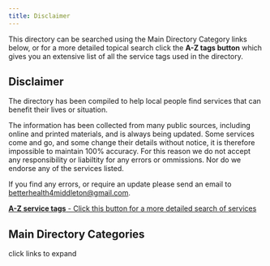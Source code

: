 ```yaml
---
title: Disclaimer
---
```


This directory can be searched using the Main Directory Category links below, or for a more detailed topical search click the **A-Z tags button** which gives you an extensive list of all the service tags used in the directory.

## Disclaimer

The directory has been compiled to help local people find services that can benefit their lives or situation. 

The information has been collected from many public sources, including online and printed materials, and is always being updated. 
Some services come and go, and some change their details without notice, it is therefore impossible to maintain 100% accuracy.  For this reason we do not accept any responsibility or liabiltity for any errors or ommissions.  Nor do we endorse any of the services listed.

If you find any errors, or require an update please send an email to [betterhealth4middleton@gmail.com](mailto:betterhealth4middleton@gmail.com).

<a href="/tags" class="button">**A-Z service tags** - Click this button for a more detailed search of services</a>

## Main Directory Categories
click links to expand
